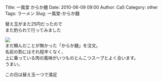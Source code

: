 Title: 一風堂 からか麺
Date: 2010-06-09 09:00
Author: Ca5
Category: other
Tags: ラーメン
Slug: 一風堂-からか麺

替え玉がまた25円だったので  
また釣られて行ってみました

[![](http://farm5.static.flickr.com/4001/4674941568_88e5e7dee1_m.jpg)](http://www.flickr.com/photos/46200029@N06/4674941568/)  
まだ頼んだことが無かった「からか麺」を注文。  
名前の割にはそれ程辛くなく、  
上に乗っている肉の風味がいつものとんこつスープとよく合います。  
うまい。

この日は替え玉一つで満足  

